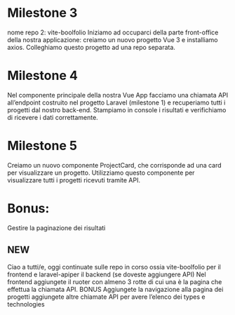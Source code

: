 # Milestone 3

nome repo 2: vite-boolfolio
Iniziamo ad occuparci della parte front-office della nostra applicazione: creiamo un nuovo progetto Vue 3 e installiamo axios.
Colleghiamo questo progetto ad una repo separata.

# Milestone 4

Nel componente principale della nostra Vue App facciamo una chiamata API all’endpoint costruito nel progetto Laravel (milestone 1) e recuperiamo tutti i progetti dal nostro back-end.
Stampiamo in console i risultati e verifichiamo di ricevere i dati correttamente.

# Milestone 5

Creiamo un nuovo componente ProjectCard, che corrisponde ad una card per visualizzare un progetto. Utilizziamo questo componente per visualizzare tutti i progetti ricevuti tramite API.

# Bonus:

Gestire la paginazione dei risultati

## NEW

Ciao a tutti/e,
oggi continuate sulle repo in corso ossia vite-boolfolio per il frontend e laravel-apiper il backend (se doveste aggiungere API)
Nel frontend aggiungete il ruoter con almeno 3 rotte di cui una è la pagina che effettua la chiamata API.
BONUS
Aggiungete la navigazione alla pagina dei progetti
aggiungete altre chiamate API per avere l’elenco dei types e technologies
